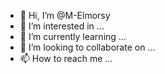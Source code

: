 - 👋 Hi, I’m @M-Elmorsy
- 👀 I’m interested in ...
- 🌱 I’m currently learning ...
- 💞️ I’m looking to collaborate on ...
- 📫 How to reach me ...

<!---
M-Elmorsy/M-Elmorsy is a ✨ special ✨ repository because its `README.md` (this file) appears on your GitHub profile.
You can click the Preview link to take a look at your changes.
--->
